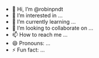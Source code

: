 - 👋 Hi, I’m @robinpndt
- 👀 I’m interested in ...
- 🌱 I’m currently learning ...
- 💞️ I’m looking to collaborate on ...
- 📫 How to reach me ...
- 😄 Pronouns: ...
- ⚡ Fun fact: ...

<!---
robinpndt/robinpndt is a ✨ special ✨ repository because its `README.md` (this file) appears on your GitHub profile.
You can click the Preview link to take a look at your changes.
--->
